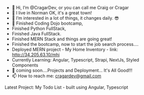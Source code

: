 - 👋 Hi, I’m @CragarDev, or you can call me Craig or Cragar
- 🚁 I live in Norman OK, it's a great town!
- 👀 I’m interested in a lot of things, it changes daily. 😎
- 🌱 Finished Coding Dojo bootcamp,
-    Finished Python FullStack,
-    Finished  Java FullStack.
-    Finished  MERN Stack and things are going great!
-    Finished the bootcamp, now to start the job search process....
-    Deployed MERN project - My Home Inventory - link: http://34.205.63.10/mhi
-    Currently Learning:  Angular, Typescript, Strapi, NextJs, Styled Components
- 💞️ coming soon....Projects and Deployment... It's All Good!!!
- 📫 How to reach me: cragardev@gmail.com

Latest Project: My Todo List - built using Angular, Typescript

<!---
CragarDev/CragarDev is a ✨ special ✨ repository because its `README.md` (this file) appears on your GitHub profile.
You can click the Preview link to take a look at your changes.
--->
